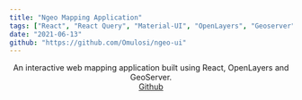 ```yaml
---
title: "Ngeo Mapping Application"
tags: ["React", "React Query", "Material-UI", "OpenLayers", "Geoserver"]
date: "2021-06-13"
github: "https://github.com/Omulosi/ngeo-ui"
---
```


<div style="text-align: center">
An interactive web mapping application built using React, OpenLayers and GeoServer.

<br />
<a href="https://github.com/Omulosi/ngeo-ui" target="_blank">Github</a>

</div>
